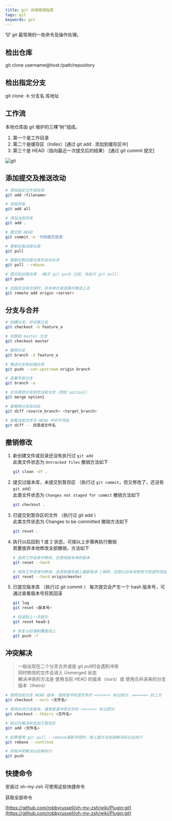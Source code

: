 ```yaml
---
title: git 详细使用指南
tags: git
keywords: git
---
```


:cow: git 最常用的一些命令及操作处理。
<!--more-->

## 检出仓库
git clone username@host:/path/repository

## 检出指定分支
git clone -b 分支名 库地址 

## 工作流

本地仓库由 git 维护的三棵“树”组成。

1. 第一个是工作目录
2. 第二个是缓存区（Index）[通过 git add . 添加到缓存区中]
3. 第三个是 HEAD（指向最近一次提交后的结果） [通过 git commit 提交]

![git](https://sqa-res.oss-cn-beijing.aliyuncs.com/blog/images/trees.png)


## 添加提交及推送改动

```bash
# 添加指定文件或目录
git add <filename>

# 添加所有
git add all

# 添加当前所有
git add .

# 提交到 HEAD
git commit -m '代码提交信息'

# 更新拉取远程仓库
git pull

# 更新拉取远程仓库并自动合并
git pull --rebase

# 提交到远程仓库 （每次 git push 之前，先执行 git pull）
git push

# 远程还没有仓库时，将本地仓库连接并推送上去
git remote add origin <server> 
```

## 分支与合并

```bash
# 创建分支，并切换过去
git checkout -b feature_a

# 切换到 master 分支
git checkout master

# 删除分支
git branch -d feature_a

# 推送分支到远端仓库
git push --set-upstream origin branch

# 查看所有分支
git branch -a

# 合并其他分支到你当前分支（例如 option1）
git merge option1

# 查看两分支改动处
git diff <source_branch> <target_branch>

# 查看当前文件与 HEAD 中的不同处
git diff -- 目录或文件名
```

## 撤销修改
1. 新创建文件或目录还没有执行过 `git add` <br>
  此类文件状态为 `Untracked files` 撤销方法如下
    ```bash
    git clean -df .  
    ```

2. 提交过版本库，未提交到暂存区 （执行过 `git commit`，但又修改了，还没有 `git add`） <br>
  此类文件状态为 `Changes not staged for commit` 撤销方法如下
    ```bash
    git checkout .
    ```

3. 已提交到暂存区的文件 （执行过 git add ） <br>
  此类文件状态为 Changes to be committed 撤销方法如下
    ```bash
    git reset .
    ```

4. 执行以后回到 1 或 2 状态，可按以上步骤再执行撤销 <br>
  若要放弃本地修改全部撤销，方法如下
    ```bash
    # 放弃工作目录中修改，还原成版本库的版本
    git reset --hard

    # 放弃工作目录中修改，还原到服务器上最新版本 [慎用，还原以后本地修改不知道咋找回了]
    git reset --hard origin/master
    ```

5. 已提交版本库 （执行过 git commit ）
  每次提交会产生一个 hash 版本号，可通过查看版本号将其回滚
    ```bash
    git log
    git reset <版本号>
    
    # 回滚到上一次提交
    git reset head~1

    # 恢复以后强制覆盖线上
    git push -f
    ```



## 冲突解决
> 一般出现在二个分支合并或是 git pull时会遇到冲突 <br>
> 同时修改的文件会进入 Unmerged 状态 <br>
> 解决冲突的方法是 使用当前 HEAD 的版本（ours）或 使用合并进来的分支版本（theirs）

```bash
# 使用当前分支 HEAD 版本，通常是冲突源文件的 <<<<<<< 标记部分，======= 的上方
git checkout --ours <文件名>

# 使用合并分支版本，通常是源冲突文件的 >>>>>>> 标记部分
git checkout --theirs <文件名>

# 标记为解决状态加入暂存区
git add <文件名>

# 如果使用 git pull --rebase遇到冲突时，按上面方法全部解决完以后执行
git rebase --continue

# 所有冲突解决以后再执行
git push
```

## 快捷命令

安装过 oh-my-zsh 可使用这些快捷命令

获取全部命令 <br>

[https://github.com/robbyrussell/oh-my-zsh/wiki/Plugin:git](https://github.com/robbyrussell/oh-my-zsh/wiki/Plugin:git)